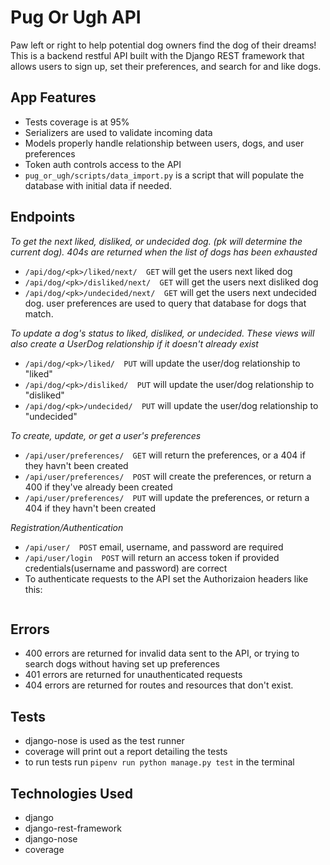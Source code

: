 # Pug Or Ugh API
Paw left or right to help potential dog owners find the dog of their dreams! This is a backend restful API built with the Django REST framework that allows users to sign up, set their preferences, and search for and like dogs. 

## App Features
- Tests coverage is at 95%
- Serializers are used to validate incoming data
- Models properly handle relationship between users, dogs, and user preferences
- Token auth controls access to the API
- ```pug_or_ugh/scripts/data_import.py``` is a script that will populate the database with initial data if needed.

## Endpoints
*To get the next liked, disliked, or undecided dog. (pk will determine the current dog). 404s are returned when the list of dogs has been exhausted*
- ```/api/dog/<pk>/liked/next/  GET``` will get the users next liked dog
- ```/api/dog/<pk>/disliked/next/  GET``` will get the users next disliked dog
- ```/api/dog/<pk>/undecided/next/  GET``` will get the users next undecided dog. user preferences are used to query that database for dogs that
    match.

*To update a dog's status to liked, disliked, or undecided. These views will also create a UserDog relationship if it doesn't already exist*
- ```/api/dog/<pk>/liked/  PUT``` will update the user/dog relationship to "liked"
- ```/api/dog/<pk>/disliked/  PUT``` will update the user/dog relationship to "disliked"
- ```/api/dog/<pk>/undecided/  PUT``` will update the user/dog relationship to "undecided"


*To create, update, or get a user's preferences*
- ```/api/user/preferences/  GET``` will return the preferences, or a 404 if they havn't been created
- ```/api/user/preferences/  POST``` will create the preferences, or return a 400 if they've already been created
- ```/api/user/preferences/  PUT``` will update the preferences, or return a 404 if they havn't been created

*Registration/Authentication*
- ```/api/user/  POST``` email, username, and password are required
- ```/api/user/login  POST``` will return an access token if provided credentials(username and password) are correct
- To authenticate requests to the API set the Authorizaion headers like this:
    ``` 'Authorization': 'Token {your_token_here}'

## Errors
- 400 errors are returned for invalid data sent to the API, or trying to search dogs without having set up preferences
- 401 errors are returned for unauthenticated requests
- 404 errors are returned for routes and resources that don't exist.


## Tests
- django-nose is used as the test runner
- coverage will print out a report detailing the tests
- to run tests run ```pipenv run python manage.py test``` in the terminal

## Technologies Used
- django
- django-rest-framework
- django-nose
- coverage
